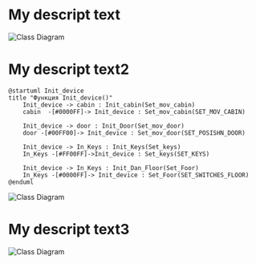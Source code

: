 # My descript text

![Class Diagram](http://www.plantuml.com/plantuml/proxy?src=https://github.com/ValentinSidorov/DeLorean_Team/blob/SidorovValentin/docs/UML/Srtuct_vector.puml)

# My descript text2

```puml
@startuml Init_device
title "Функция Init_device()"
    Init_device -> cabin : Init_cabin(Set_mov_cabin)
    cabin  -[#0000FF]-> Init_device : Set_mov_cabin(SET_MOV_CABIN)

    Init_device -> door : Init_Door(Set_mov_door)
    door -[#00FF00]-> Init_device : Set_mov_door(SET_POSISHN_DOOR)

    Init_device -> In_Keys : Init_Keys(Set_keys)
    In_Keys -[#FF00FF]->Init_device : Set_keys(SET_KEYS)

    Init_device -> In_Keys : Init_Dan_Floor(Set_Foor)
    In_Keys -[#0000FF]-> Init_device : Set_Foor(SET_SWITCHES_FLOOR)
@enduml
```
![Class Diagram](http://www.plantuml.com/plantuml/proxy?src=https://raw.githubusercontent.com/Zingam/Markdown-Document-UML-Use-Test/master/UML/Instance.puml)

# My descript text3

![Class Diagram](https://www.plantuml.com/plantuml/proxy?cache=no&src=https://raw.githubusercontent.com/ValentinSidorov/DeLorean_Team/SidorovValentin/docs/UML/Srtuct_vector.puml)

